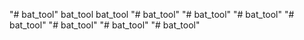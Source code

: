 "# bat_tool" 
bat_tool 
bat_tool 
"# bat_tool" 
"# bat_tool" 
"# bat_tool" 
"# bat_tool" 
"# bat_tool" 
"# bat_tool" 
"# bat_tool" 
